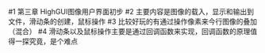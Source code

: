 #1 第三章 HighGUI图像用户界面初步
#2 主要内容是图像的载入，显示和输出到文件，滑动条的创建，鼠标操作
#3 比较好玩的有通过操作像素来今行图像的叠加（混合）
#4 滑动条以及鼠标操作主要是通过回调函数来实现，回调函数的原理值得一探究竟，是个难点
